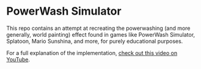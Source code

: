 # PowerWash Simulator

This repo contains an attempt at recreating the powerwashing (and more generally, world painting) effect found in games like PowerWash Simulator, Splatoon, Mario Sunshina, and more, for purely educational purposes.

For a full explanation of the implementation, [check out this video on YouTube](https://youtu.be/apbkPwf9xJw).
